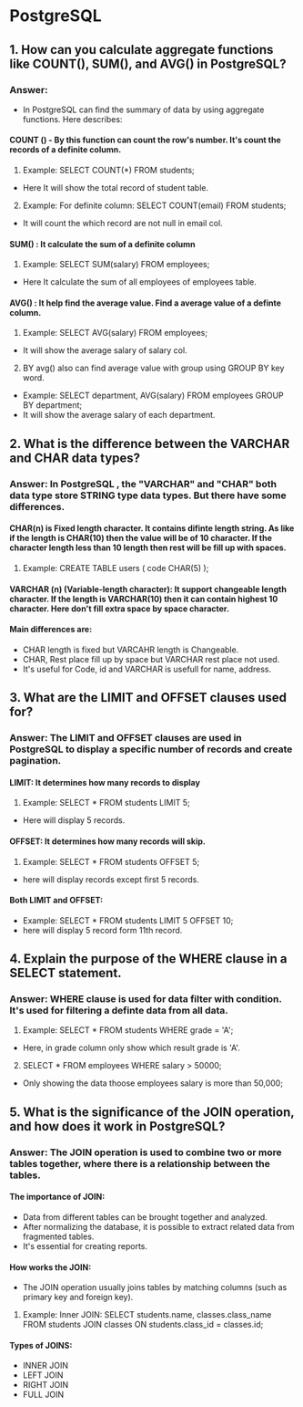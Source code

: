 # PostgreSQL 

## 1. How can you calculate aggregate functions like COUNT(), SUM(), and AVG() in PostgreSQL?

### Answer: 
- In PostgreSQL can find the summary of data by using aggregate functions. Here describes: 

#### COUNT () - By this function can count the row's number. It's count the records of a definite column. 
1. Example: SELECT COUNT(*) FROM students;
- Here It will show the total record of student table. 
2. Example: For definite column: SELECT COUNT(email) FROM students;
- It will count the which record are not null in email col. 

#### SUM() : It calculate the sum of a definite column 
1. Example: SELECT SUM(salary) FROM employees;
- Here It calculate the sum of all employees of employees table. 

#### AVG() : It help find the average value. Find a average value of a definte column.
1. Example: SELECT AVG(salary) FROM employees;
- It will show the average salary of salary col. 

2. BY avg() also can find average value with group using GROUP BY key word. 
- Example: SELECT department, AVG(salary)
FROM employees
GROUP BY department;
- It will show the average salary of each department.




## 2. What is the difference between the VARCHAR and CHAR data types?
###  Answer: In PostgreSQL , the "VARCHAR" and "CHAR" both data type store STRING type data types. But there have some differences. 

#### CHAR(n) is Fixed length character. It contains difinte length string. As like if the length is CHAR(10) then the value will be of 10 character. If the character length less than 10 length then rest will be fill up with spaces.
1. Example: CREATE TABLE users (
  code CHAR(5)
);


#### VARCHAR (n) (Variable-length character): It support changeable length character. If the length is VARCHAR(10) then it can contain highest 10 character. Here don't fill extra space by space character.


#### Main differences are:
- CHAR length is fixed but VARCAHR length is Changeable.
- CHAR, Rest place fill up by space but VARCHAR rest place not used. 
- It's useful for Code, id and VARCHAR is usefull for name, address. 


##  3. What are the LIMIT and OFFSET clauses used for?
###  Answer: The LIMIT and OFFSET clauses are used in PostgreSQL to display a specific number of records and create pagination.

#### LIMIT: It determines how many records to display
1. Example:  SELECT * FROM students LIMIT 5;
- Here will display 5 records. 

#### OFFSET:  It determines how many records will skip.
1. Example: SELECT * FROM students OFFSET 5;
- here will display records except first 5 records.
#### Both LIMIT and OFFSET: 
- Example: SELECT * FROM students LIMIT 5 OFFSET 10;
- here will display 5 record form 11th record.


## 4. Explain the purpose of the WHERE clause in a SELECT statement.
###  Answer: WHERE clause is used for data filter with condition. It's used for filtering a definte data from all data. 
1. Example: SELECT * FROM students
WHERE grade = 'A';
- Here, in grade column only show which result grade is 'A'.
2. SELECT * FROM employees
WHERE salary > 50000;
- Only showing the data thoose employees salary is more than 50,000;


## 5. What is the significance of the JOIN operation, and how does it work in PostgreSQL?
###  Answer: The JOIN operation is used to combine two or more tables together, where there is a relationship between the tables. 
#### The importance of JOIN:
- Data from different tables can be brought together and analyzed.
- After normalizing the database, it is possible to extract related data from fragmented tables.
- It's essential for creating reports.
#### How works the JOIN: 
- The JOIN operation usually joins tables by matching columns (such as primary key and foreign key).

1. Example: Inner JOIN: 
SELECT students.name, classes.class_name
FROM students
JOIN classes ON students.class_id = classes.id;

#### Types of JOINS: 
- INNER JOIN
- LEFT JOIN
- RIGHT JOIN
- FULL JOIN
